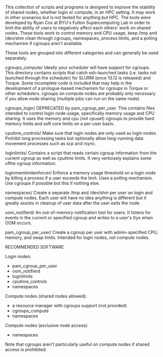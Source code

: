 This collection of scripts and programs is designed to improve the stability of shared nodes, whether login or compute, in an HPC setting.  It may work in other scenarios but is not tested for anything but HPC.  The tools were developed by Ryan Cox at BYU's Fulton Supercomputing Lab in order to limit the ability of users to negatively affect each others' work on shared nodes.  These tools work to control memory and CPU usage, keep /tmp and /dev/shm clean through cgroups, namespaces, process limits, and a polling mechanism if cgroups aren't available.

These tools are grouped into different categories and can generally be used separately.

cgroups_compute/
	Ideally your scheduler will have support for cgroups.  This directory contains scripts that catch ssh-launched tasks (i.e. tasks not launched through the scheduler) for SLURM (once 13.12 is released) and Torque.  Some incomplete code is included that may help in the development of a prologue-based mechanism for cgroups in Torque or other schedulers.  cgroups on compute nodes are probably only necessary if you allow node sharing (multiple jobs can run on the same node).

cgroups_login/
	DEPRECATED by pam_cgroup_per_user.  This contains files intended to control login node usage, specifically memory usage and CPU sharing.  It uses the memory and cpu (not cpuset) cgroups to provide hard memory limits and soft core limits on a per-user basis.

cputime_controls/
	Make sure that login nodes are only used as login nodes.  Prohibit long processing tasks but optionally allow long-running data movement processes such as scp and rsync.

loginlimits/
	Contains a script that reads certain cgroup information from the current cgroup as well as cputime limits.  It very verbosely explains some ofthe cgroup information.

loginmemlimitenforcer/
	Enforce a memory usage threshold on a login node by killing a process if a user exceeds the limit.  Uses a polling mechanism.  Use cgroups if possible but this if nothing else.

namespaces/
	Create a separate /tmp and /dev/shm per user on login and compute nodes.  Each user will have no idea anything is different but it greatly assists in cleanup of user data after the user exits the node.

oom_notifierd/
	An out-of-memory notification tool for users.  It listens for events in the current or specified cgroup and writes to a user's ttys when OOM occurs.

pam_cgroup_per_user/
	Create a cgroup per user with admin-specified CPU, memory, and swap limits.  Intended for login nodes, not compute nodes.


RECOMMENDED SOFTWARE

Login nodes:
* pam_cgroup_per_user
* oom_notifierd
* loginlimits
* cputime_controls
* namespaces

Compute nodes (shared nodes allowed):
* a resource manager with cgroups support (not provided)
* cgroups_compute
* namespaces

Compute nodes (exclusive node access):
* namespaces

Note that cgroups aren't particularly useful on compute nodes if shared access is prohibited.
